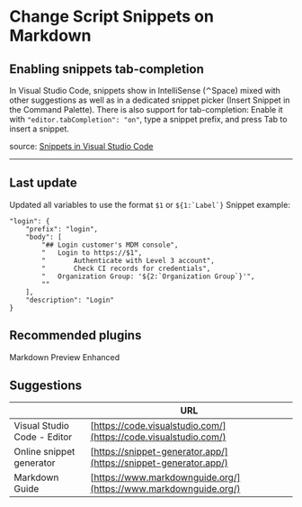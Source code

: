 # Change Script Snippets on Markdown


## Enabling snippets tab-completion
In Visual Studio Code, snippets show in IntelliSense (⌃Space) mixed with other suggestions as well as in a dedicated snippet picker (Insert Snippet in the Command Palette). There is also support for tab-completion: Enable it with `"editor.tabCompletion": "on"`, type a snippet prefix, and press Tab to insert a snippet.

source: [Snippets in Visual Studio Code](https://code.visualstudio.com/docs/editor/userdefinedsnippets)

---

## Last update
Updated all variables to use the format `$1` or ```${1:`Label`}```
Snippet example:
```
"login": {
    "prefix": "login",
    "body": [
        "## Login customer's MDM console",
        "	Login to https://$1",
        "		Authenticate with Level 3 account",
        "		Check CI records for credentials",
        "	Organization Group: '${2:`Organization Group`}'",
        ""
    ],
    "description": "Login"
}
```

## Recommended plugins
Markdown Preview Enhanced

## Suggestions

| | URL |
|-|-|
| Visual Studio Code - Editor | [https://code.visualstudio.com/](https://code.visualstudio.com/) |
| Online snippet generator | [https://snippet-generator.app/](https://snippet-generator.app/) |
| Markdown Guide | [https://www.markdownguide.org/](https://www.markdownguide.org/) |
